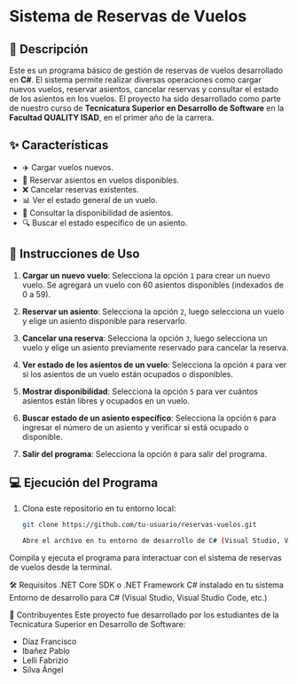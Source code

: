 # Sistema de Reservas de Vuelos

## 📄 Descripción

Este es un programa básico de gestión de reservas de vuelos desarrollado en **C#**. El sistema permite realizar diversas operaciones como cargar nuevos vuelos, reservar asientos, cancelar reservas y consultar el estado de los asientos en los vuelos. El proyecto ha sido desarrollado como parte de nuestro curso de **Tecnicatura Superior en Desarrollo de Software** en la **Facultad QUALITY ISAD**, en el primer año de la carrera.

## ✨ Características

- ✈️ Cargar vuelos nuevos.
- 💺 Reservar asientos en vuelos disponibles.
- ❌ Cancelar reservas existentes.
- 📊 Ver el estado general de un vuelo.
- 📝 Consultar la disponibilidad de asientos.
- 🔍 Buscar el estado específico de un asiento.

## 🚀 Instrucciones de Uso

1. **Cargar un nuevo vuelo**: Selecciona la opción `1` para crear un nuevo vuelo. Se agregará un vuelo con 60 asientos disponibles (indexados de 0 a 59).
   
2. **Reservar un asiento**: Selecciona la opción `2`, luego selecciona un vuelo y elige un asiento disponible para reservarlo.

3. **Cancelar una reserva**: Selecciona la opción `3`, luego selecciona un vuelo y elige un asiento previamente reservado para cancelar la reserva.

4. **Ver estado de los asientos de un vuelo**: Selecciona la opción `4` para ver si los asientos de un vuelo están ocupados o disponibles.

5. **Mostrar disponibilidad**: Selecciona la opción `5` para ver cuántos asientos están libres y ocupados en un vuelo.

6. **Buscar estado de un asiento específico**: Selecciona la opción `6` para ingresar el número de un asiento y verificar si está ocupado o disponible.

7. **Salir del programa**: Selecciona la opción `0` para salir del programa.

## 💻 Ejecución del Programa

1. Clona este repositorio en tu entorno local:

   ```bash
   git clone https://github.com/tu-usuario/reservas-vuelos.git

   Abre el archivo en tu entorno de desarrollo de C# (Visual Studio, Visual Studio Code, etc.).

Compila y ejecuta el programa para interactuar con el sistema de reservas de vuelos desde la terminal.

🛠️ Requisitos
.NET Core SDK o .NET Framework
C# instalado en tu sistema
Entorno de desarrollo para C# (Visual Studio, Visual Studio Code, etc.)

👥 Contribuyentes
Este proyecto fue desarrollado por los estudiantes de la Tecnicatura Superior en Desarrollo de Software:

- Díaz Francisco
- Ibañez Pablo 
- Lelli Fabrizio
- Silva Ángel
   
